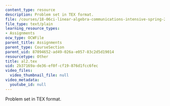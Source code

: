 ```yaml
---
content_type: resource
description: Problem set in TEX format.
file: /courses/18-06ci-linear-algebra-communications-intensive-spring-2004/2b37169ade36ef0fcf19876d1fcc6fec_al2.tex
file_type: text/plain
learning_resource_types:
- Assignments
ocw_type: OCWFile
parent_title: Assignments
parent_type: CourseSection
parent_uid: 87094652-ad49-026a-e057-83c2d5d19014
resourcetype: Other
title: al2.tex
uid: 2b37169a-de36-ef0f-cf19-876d1fcc6fec
video_files:
  video_thumbnail_file: null
video_metadata:
  youtube_id: null
---
```

Problem set in TEX format.

